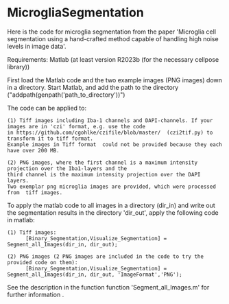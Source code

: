 # MicrogliaSegmentation

Here is the code for microglia segmentation from the paper 'Microglia cell segmentation using a hand-crafted method capable of handling high noise levels in image data'.

Requirements: Matlab (at least version R2023b (for the necessary cellpose library)) 

First load the Matlab code and the two example images (PNG images) down in a directory.
Start Matlab, and add the path to the directory ("addpath(genpath('path_to_directory'))")

The code can be applied to:

    (1) Tiff images including Iba-1 channels and DAPI-channels. If your images are in 'czi' format, e.g. use the code 
    in https://github.com/cgohlke/czifile/blob/master/  (czi2tif.py) to transform it to tiff format. 
    Example images in Tiff format  could not be provided because they each have over 200 MB.

    (2) PNG images, where the first channel is a maximum intensity projection over the Iba1-layers and the 
    third channel is the maximum intensity projection over the DAPI layers. 
    Two exemplar png microglia images are provided, which were processed from  tiff images.


To apply the matlab code to all images in a directory (dir_in) and write out the segmentation results in the directory 'dir_out', apply the following code in matlab:

    (1) Tiff images:
          [Binary_Segmentation,Visualize_Segmentation] = Segment_all_Images(dir_in, dir_out);
    
    (2) PNG images (2 PNG images are included in the code to try the provided code on them):
          [Binary_Segmentation,Visualize_Segmentation] = Segment_all_Images(dir_in, dir_out, 'ImageFormat','PNG');
    

See the description in the function  function 'Segment_all_Images.m' for further information .    
